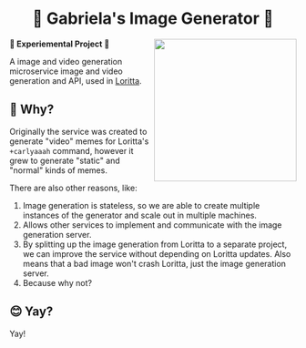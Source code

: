 
<h1 align="center">🎨 Gabriela's Image Generator 🎨</h1>
<img height="250" src="https://cdn.discordapp.com/attachments/696865625259114626/771103144553087006/1603915637147.png" align="right">

**🚧 Experiemental Project 🚧**

A image and video generation microservice image and video generation and API, used in [Loritta](https://github.com/LorittaBot/Loritta).

## 🤔 Why?

Originally the service was created to generate "video" memes for Loritta's `+carlyaaah` command, however it grew to generate "static" and "normal" kinds of memes.

There are also other reasons, like:

1. Image generation is stateless, so we are able to create multiple instances of the generator and scale out in multiple machines.
2. Allows other services to implement and communicate with the image generation server.
3. By splitting up the image generation from Loritta to a separate project, we can improve the service without depending on Loritta updates. Also means that a bad image won't crash Loritta, just the image generation server.
4. Because why not?

## 😊 Yay?

Yay!
